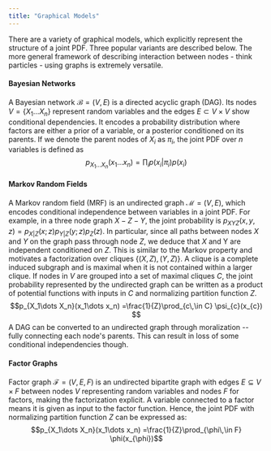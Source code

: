 ```yaml
---
title: "Graphical Models"
---
```

There are a variety of graphical models, which explicitly represent the structure of a joint PDF.  Three popular variants are described below. The more general framework of describing interaction between nodes - think particles - using graphs is extremely versatile.

#### Bayesian Networks
A Bayesian network $\mathcal{B}=(V,E)$ is a directed acyclic graph (DAG). Its nodes $V = \{X_1\dots X_n\}$ represent random variables and the edges $E \subset V\times V$ show conditional dependencies. It encodes a probability distribution where factors are either a prior of a variable, or a posterior conditioned on its parents. If we denote the parent nodes of $X_i$ as $\pi_i$, the joint PDF over $n$ variables is defined as
$$p_{X_1\dots X_n}(x_1\dots x_n) = \prod_i p(x_i|\pi_i)p(x_i)$$

#### Markov Random Fields
A Markov random field (MRF) is an undirected graph $\mathcal{M}=(V,E)$, which encodes conditional independence between variables in a joint PDF. For example, in a three node graph $X-Z-Y$, the joint probability is $p_{XYZ}(x,y,z) = p_{X|Z}(x;z)p_{Y|Z}(y;z)p_Z(z)$. In particular, since all paths between nodes $X$ and $Y$ on the graph pass through node $Z$, we deduce that $X$ and Y are independent conditioned on $Z$. This is similar to the Markov property and motivates a factorization over cliques $\{(X,Z),(Y,Z)\}$. A clique is a complete induced subgraph and is maximal when it is not contained within a larger clique. If nodes in $V$ are grouped into a set of maximal cliques $C$, the joint probability represented by the undirected graph can be written as a product of potential functions with inputs in $C$ and normalizing partition function $Z$.
$$p_{X_1\dots X_n}(x_1\dots x_n) =\frac{1}{Z}\prod_{c\,\in C} \psi_{c}(x_{c}) $$
A DAG can be converted to an undirected graph through moralization -- fully connecting each node's parents. This can result in loss of some conditional independencies though.

#### Factor Graphs
Factor graph $\mathcal{F}=(V,E,F)$ is an undirected bipartite graph with edges $E\subseteq V\times F$ between nodes $V$ representing random variables and nodes $F$ for factors, making the factorization explicit. A variable connected to a factor means it is given as input to the factor function. Hence, the joint PDF with normalizing partition function $Z$ can be expressed as:
$$p_{X_1\dots X_n}(x_1\dots x_n) =\frac{1}{Z}\prod_{\phi\,\in F} \phi(x_{\phi})$$